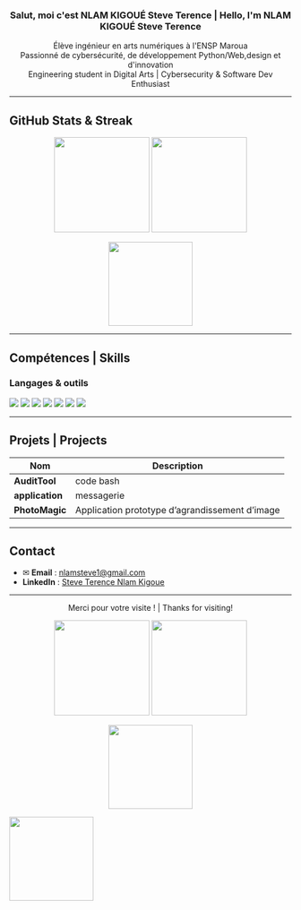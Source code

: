 <h3 align="center">Salut, moi c'est NLAM KIGOUÉ Steve Terence | Hello, I'm NLAM KIGOUÉ Steve Terence</h3>

<p align="center">
  Élève ingénieur en arts numériques à l'ENSP Maroua<br>
   Passionné de cybersécurité, de développement Python/Web,design et d'innovation<br>
  Engineering student in Digital Arts | Cybersecurity & Software Dev Enthusiast
</p>

---

##  GitHub Stats & Streak

<p align="center">
  <img src="https://github-readme-stats.vercel.app/api?username=Steveterence237&show_icons=true&theme=blueberry&border_radius=10" height="170"/>
  <img src="https://github-readme-stats.vercel.app/api/top-langs/?username=Steveterence237&layout=compact&theme=blueberry&border_radius=10" height="170"/>
</p>

<p align="center">
  <img src="https://streak-stats.demolab.com/?user=Steveterence237&theme=blueberry&hide_border=false" height="150"/>
</p>

---

## Compétences | Skills

### Langages & outils

<p>
  <img src="https://img.shields.io/badge/Python-3670A0?style=for-the-badge&logo=python&logoColor=white"/>
  <img src="https://img.shields.io/badge/HTML5-E34F26?style=for-the-badge&logo=html5&logoColor=white"/>
  <img src="https://img.shields.io/badge/CSS3-1572B6?style=for-the-badge&logo=css3&logoColor=white"/>
  <img src="https://img.shields.io/badge/JavaScript-F7DF1E?style=for-the-badge&logo=javascript&logoColor=black"/>
  <img src="https://img.shields.io/badge/Linux-FCC624?style=for-the-badge&logo=linux&logoColor=black"/>
  <img src="https://img.shields.io/badge/Git-F05032?style=for-the-badge&logo=git&logoColor=white"/>
  <img src="https://img.shields.io/badge/GitHub-181717?style=for-the-badge&logo=github&logoColor=white"/>
</p>

---

## Projets | Projects

| Nom | Description |
|-----|-------------|
|  **AuditTool** | code bash |
|  **application** | messagerie  |
|  **PhotoMagic** | Application prototype d’agrandissement d’image |

---

##  Contact

- ✉ **Email** : [nlamsteve1@gmail.com](mailto:nsteveterence237@gmail.com)  
-  **LinkedIn** : [Steve Terence Nlam Kigoue](https://linkedin.com/in/steve-terence-nlam-kigoue-b43775373)

---

<p align="center">
  Merci pour votre visite !  | Thanks for visiting! 
</p>
<p align="center">
  <img src="https://github-readme-stats.vercel.app/api?username=Steveterence237&show_icons=true&theme=blueberry&border_radius=10" height="170"/>
  <img src="https://github-readme-stats.vercel.app/api/top-langs/?username=Steveterence237&layout=compact&theme=blueberry&border_radius=10" height="170"/>
</p>

<p align="center">
  <img src="https://streak-stats.demolab.com/?user=Steveterence237&theme=blueberry&hide_border=false" height="150"/>
</p>
<img src="https://streak-stats.demolab.com/?user=Steveterence237&theme=blueberry&hide_border=false" height="150"/>
